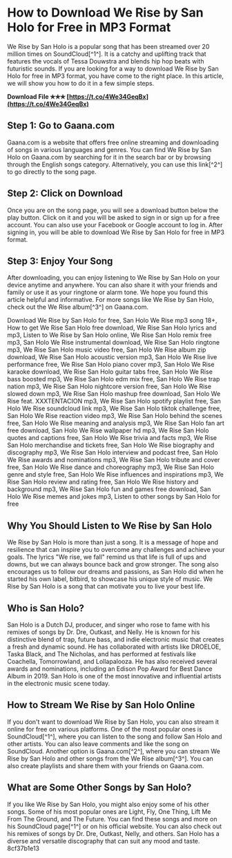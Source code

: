 # How to Download We Rise by San Holo for Free in MP3 Format
 
We Rise by San Holo is a popular song that has been streamed over 20 million times on SoundCloud[^1^]. It is a catchy and uplifting track that features the vocals of Tessa Douwstra and blends hip hop beats with futuristic sounds. If you are looking for a way to download We Rise by San Holo for free in MP3 format, you have come to the right place. In this article, we will show you how to do it in a few simple steps.
 
**Download File ✯✯✯ [https://t.co/4We34GeqBx](https://t.co/4We34GeqBx)**


 
## Step 1: Go to Gaana.com
 
Gaana.com is a website that offers free online streaming and downloading of songs in various languages and genres. You can find We Rise by San Holo on Gaana.com by searching for it in the search bar or by browsing through the English songs category. Alternatively, you can use this link[^2^] to go directly to the song page.
 
## Step 2: Click on Download
 
Once you are on the song page, you will see a download button below the play button. Click on it and you will be asked to sign in or sign up for a free account. You can also use your Facebook or Google account to log in. After signing in, you will be able to download We Rise by San Holo for free in MP3 format.
 
## Step 3: Enjoy Your Song
 
After downloading, you can enjoy listening to We Rise by San Holo on your device anytime and anywhere. You can also share it with your friends and family or use it as your ringtone or alarm tone. We hope you found this article helpful and informative. For more songs like We Rise by San Holo, check out the We Rise album[^3^] on Gaana.com.
 
Download We Rise by San Holo for free,  San Holo We Rise mp3 song 18+,  How to get We Rise San Holo free download,  We Rise San Holo lyrics and mp3,  Listen to We Rise by San Holo online,  We Rise San Holo remix free mp3,  San Holo We Rise instrumental download,  We Rise San Holo ringtone mp3,  We Rise San Holo music video free,  San Holo We Rise album zip download,  We Rise San Holo acoustic version mp3,  San Holo We Rise live performance free,  We Rise San Holo piano cover mp3,  San Holo We Rise karaoke download,  We Rise San Holo guitar tabs free,  San Holo We Rise bass boosted mp3,  We Rise San Holo edm mix free,  San Holo We Rise trap nation mp3,  We Rise San Holo nightcore version free,  San Holo We Rise slowed down mp3,  We Rise San Holo mashup free download,  San Holo We Rise feat. XXXTENTACION mp3,  We Rise San Holo spotify playlist free,  San Holo We Rise soundcloud link mp3,  We Rise San Holo tiktok challenge free,  San Holo We Rise reaction video mp3,  We Rise San Holo behind the scenes free,  San Holo We Rise meaning and analysis mp3,  We Rise San Holo fan art free download,  San Holo We Rise wallpaper hd mp3,  We Rise San Holo quotes and captions free,  San Holo We Rise trivia and facts mp3,  We Rise San Holo merchandise and tickets free,  San Holo We Rise biography and discography mp3,  We Rise San Holo interview and podcast free,  San Holo We Rise awards and nominations mp3,  We Rise San Holo tribute and cover free,  San Holo We Rise dance and choreography mp3,  We Rise San Holo genre and style free,  San Holo We Rise influences and inspirations mp3,  We Rise San Holo review and rating free,  San Holo We Rise history and background mp3,  We Rise San Holo fun and games free download,  San Holo We Rise memes and jokes mp3,  Listen to other songs by San Holo for free
  
## Why You Should Listen to We Rise by San Holo
 
We Rise by San Holo is more than just a song. It is a message of hope and resilience that can inspire you to overcome any challenges and achieve your goals. The lyrics "We rise, we fall" remind us that life is full of ups and downs, but we can always bounce back and grow stronger. The song also encourages us to follow our dreams and passions, as San Holo did when he started his own label, bitbird, to showcase his unique style of music. We Rise by San Holo is a song that can motivate you to live your best life.
 
## Who is San Holo?
 
San Holo is a Dutch DJ, producer, and singer who rose to fame with his remixes of songs by Dr. Dre, Outkast, and Nelly. He is known for his distinctive blend of trap, future bass, and indie electronic music that creates a fresh and dynamic sound. He has collaborated with artists like DROELOE, Taska Black, and The Nicholas, and has performed at festivals like Coachella, Tomorrowland, and Lollapalooza. He has also received several awards and nominations, including an Edison Pop Award for Best Dance Album in 2019. San Holo is one of the most innovative and influential artists in the electronic music scene today.
  
## How to Stream We Rise by San Holo Online
 
If you don't want to download We Rise by San Holo, you can also stream it online for free on various platforms. One of the most popular ones is SoundCloud[^1^], where you can listen to the song and follow San Holo and other artists. You can also leave comments and like the song on SoundCloud. Another option is Gaana.com[^2^], where you can stream We Rise by San Holo and other songs from the We Rise album[^3^]. You can also create playlists and share them with your friends on Gaana.com.
 
## What are Some Other Songs by San Holo?
 
If you like We Rise by San Holo, you might also enjoy some of his other songs. Some of his most popular ones are Light, Fly, One Thing, Lift Me From The Ground, and The Future. You can find these songs and more on his SoundCloud page[^1^] or on his official website. You can also check out his remixes of songs by Dr. Dre, Outkast, Nelly, and others. San Holo has a diverse and versatile discography that can suit any mood and taste.
 8cf37b1e13
 
